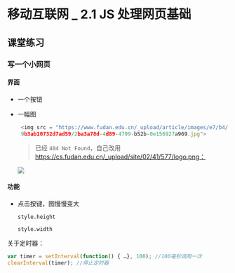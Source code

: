 # 移动互联网 _ 2.1 JS 处理网页基础

## 课堂练习

### 写一个小网页

#### 界面

- 一个按钮

- 一幅图

  ```javascript
   <img src = "https://www.fudan.edu.cn/_upload/article/images/e7/b4/0af263754b3b
   9b3ab10732d7ad59/2ba3a78d-4d89-4799-b52b-0e156927a969.jpg">
  ```

  > 已经 `404 Not Found`，自己改用 https://cs.fudan.edu.cn/_upload/site/02/41/577/logo.png：

  <img src="https://cs.fudan.edu.cn/_upload/site/02/41/577/logo.png" style="zoom: 90%">

#### 功能

- 点击按键，图慢慢变大

  `style.height`

  `style.width`

关于定时器：

```javascript
var timer = setInterval(function() { …}, 100); //100毫秒调用一次
clearInterval(timer); //停止定时器
```